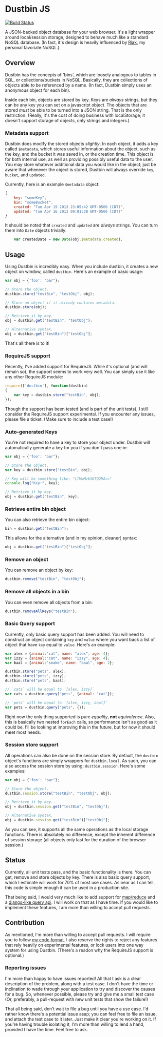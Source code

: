 # Dustbin JS

[![Build Status](https://travis-ci.org/Morgul/dustbin.png?branch=master)](https://travis-ci.org/Morgul/dustbin)

A JSON-backed object database for your web browser. It's a light wrapper around local/session storage, designed to
behave much like a standard NoSQL database. (In fact, it's design is heavily influenced by [Riak](http://basho.com/riak/),
my personal favoriate NoSQL.)

## Overview

Dustbin has the concepts of 'bins', which are loosely analogous to tables in SQL, or collections/buckets in NoSQL.
Basically, they are collections of objects able to be referenced by a name. (In fact, Dustbin simply uses an anonymous
object for each bin).

Inside each bin, objects are stored by key. Keys are _always_ strings, but they can be any key you can set on a
javascript object. The objects that are stored _must_ be able to be turned into a JSON string. That is the only
restriction. (Really, it's the cost of doing business with localStorage; it doesn't support storage of objects,
only strings and integers.)

### Metadata support

Dustbin does modify the stored objects _slightly_. In each object, it adds a key called `$metadata`, which stores useful
information about the object, such as the key, and the bucket it was saved in, or the creation time. This object is for
both internal use, as well as providing possibly useful data to the user. You may store whatever additional data you
would like in the object; just be aware that whenever the object is stored, Dustbin will always override `key`,
`bucket`, and `updated`.

Currently, here is an example `$metadata` object:

```javascript
{
    key: "someKey",
    bin: "someBucket",
    created: "Tue Apr 15 2013 23:05:42 GMT-0500 (CDT)",
    updated: "Tue Apr 16 2013 09:01:38 GMT-0500 (CDT)"
}
```

It should be noted that `created` and `updated` are _always_ strings. You can turn them into `Date` objects trivially:

```javascript
    var createdDate = new Date(obj.$metadata.created);
```

## Usage

Using Dustbin is incredibly easy. When you include dustbin, it creates a new object on window, called `dustbin`. Here's
an example of basic usage:

```javascript
var obj = {'foo': "bar"};

// Store the object.
dustbin.store("testBin", "testObj", obj);

// Store an object if it already contains metadata.
dustbin.store(obj);

// Retrieve it by key.
obj = dustbin.get("testBin", "testObj");

// Alternative syntax.
obj = dustbin.get("testBin")["testObj"];
```

That's all there is to it!

### RequireJS support

Recently, I've added support for RequireJS. While it's optional (and will remain so), the support seems to work very
well. You can simply use it like any other RequireJS module:

```javascript
require(['dustbin'], function(dustbin)
{
    var key = dustbin.store("testBin", obj);
});
```

Though the support has been tested (and is part of the unit tests), I still consider the RequireJS support experimental.
If you encounter any issues, please file a ticket. (Make sure to include a test case!)

### Auto-generated Keys

You're not required to have a key to store your object under. Dustbin will automatically generate a key for you if you
don't pass one in:

```javascript
var obj = {'foo': "bar"};

// Store the object.
var key = dustbin.store("testBin", obj);

// Key will be something like: "LTMwMzk5OTQ2MA=="
console.log("Key:", key);

// Retrieve it by key.
obj = dustbin.get("testBin", key);
```

### Retrieve entire bin object

You can also retrieve the entire bin object:

```javascript
bin = dustbin.get("testBin");
```

This allows for the alternative (and in my opinion, cleaner) syntax:

```javascript
obj = dustbin.get("testBin")["testObj"];
```

### Remove an object

You can remove an object by key:

```javascript
dustbin.remove("testBin", "testObj");
```

### Remove all objects in a bin

You can even remove all objects from a bin:

```javascript
dustbin.removeAllKeys("testBin");
```

### Basic Query support

Currently, only basic query support has been added. You will need to construct an object containing `key` and `value`
where you want back a list of object that have `key` equal to `value`. Here's an example:

```javascript
var alex = {animal:"cat", name: "alex", age: 4};
var izzy = {animal:"cat", name: "izzy", age: 4};
var baal = {animal:"snake", name: "baal", age: 2};

dustbin.store("pets", alex);
dustbin.store("pets", izzy);
dustbin.store("pets", baal);

// `cats` will be equal to `[alex, izzy]`
var cats = dustbin.query("pets", {animal: "cat"});

// `pets` will be equal to `[alex, izzy, baal]`
var pets = dustbin.query("pets", {});
```

Right now the only thing supported is pure _equality_, **not** _equivalence_. Also, this is basically two nested `forEach`
calls, so performance isn't as good as it could be. I'll be looking at improving this in the future, but for now it
should meet most needs.

### Session store support

All operations can also be done on the session store. By default, the `dustbin` object's functions are simply wrappers
for `dustbin.local`. As such, you can also access the session store by using: `dustbin.session`. Here's some examples:

```javascript
var obj = {'foo': "bar"};

// Store the object.
dustbin.session.store("testBin", "testObj", obj);

// Retrieve it by key.
obj = dustbin.session.get("testBin", "testObj");

// Alternative syntax.
obj = dustbin.session.get("testBin")["testObj"];
```

As you can see, it supports all the same operations as the local storage functions. There is absolutely no difference,
except the inherent difference of session storage (all objects only last for the duration of the browser session.)

## Status

Currently, all unit tests pass, and the basic functionality is there. You can get, remove and store objects by key.
There is also basic query support, which I estimate will work for 70% of most use cases. As near as I can tell, this
code is simple enough it can be used in a production site.

That being said, I would very much like to add support for [map/reduce](http://docs.basho.com/riak/latest/tutorials/querying/MapReduce/)
and a [django-like query api](https://docs.djangoproject.com/en/dev/ref/models/querysets/#id4). I will work on that as
I have time. If you would like to implement these features, I am more than willing to accept pull requests.

## Contribution

As mentioned, I'm more than willing to accept pull requests. I will require you to follow
[my code format](https://github.com/Morgul/dustbin/wiki/Code-Style). I also reserve the rights to reject any features
that rely heavily on experimental features, or lock users into one way system for using Dustbin. (There's a readon why
the RequireJS support is optional.)

### Reporting issues

I'm more than happy to have issues reported! All that I ask is a clear description of the problem, along with a test
case. I don't have the time or inclination to wade through your application to try and discover the causes for a bug. So,
whenever possible, please try and give me a small test case (Or, preferably, a pull-request with new unit tests that
show the failure!)

That all being said, don't wait to file a bug until you have a use case. I'd rather know there's a potential issue asap;
you can feel free to file an issue, and attach the test case to it later. Just make it clear you're working on it. If
you're having trouble isolating it, I'm more than willing to lend a hand, provided I have the time. Feel free to ask.
